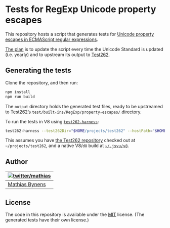 # Tests for RegExp Unicode property escapes

This repository hosts a script that generates tests for [Unicode property escapes in ECMAScript regular expressions](https://github.com/tc39/proposal-regexp-unicode-property-escapes).

[The plan](https://github.com/tc39/test262/issues/950) is to update the script every time the Unicode Standard is updated (i.e. yearly) and to upstream its output to [Test262](https://github.com/tc39/test262).

## Generating the tests

Clone the repository, and then run:

```sh
npm install
npm run build
```

The `output` directory holds the generated test files, ready to be upstreamed to [Test262’s `test/built-ins/RegExp/property-escapes/` directory](https://github.com/tc39/test262/tree/master/test/built-ins/RegExp/property-escapes).

To run the tests in V8 using [`test262-harness`](https://github.com/bterlson/test262-harness):

```sh
test262-harness --test262Dir="$HOME/projects/test262" --hostPath="$HOME/.jsvu/v8" --hostType=d8 --hostArgs='--harmony-regexp-property' $(find output/*.js) --threads=4
```

This assumes you have [the Test262 repository](https://github.com/tc39/test262) checked out at `~/projects/test262`, and a native V8/`d8` build at [`~/.jsvu/v8`](https://github.com/GoogleChromeLabs/jsvu).

## Author

| [![twitter/mathias](https://gravatar.com/avatar/24e08a9ea84deb17ae121074d0f17125?s=70)](https://twitter.com/mathias "Follow @mathias on Twitter") |
|---|
| [Mathias Bynens](https://mathiasbynens.be/) |

## License

The code in this repository is available under the [MIT](https://mths.be/mit) license. (The generated tests have their own license.)
